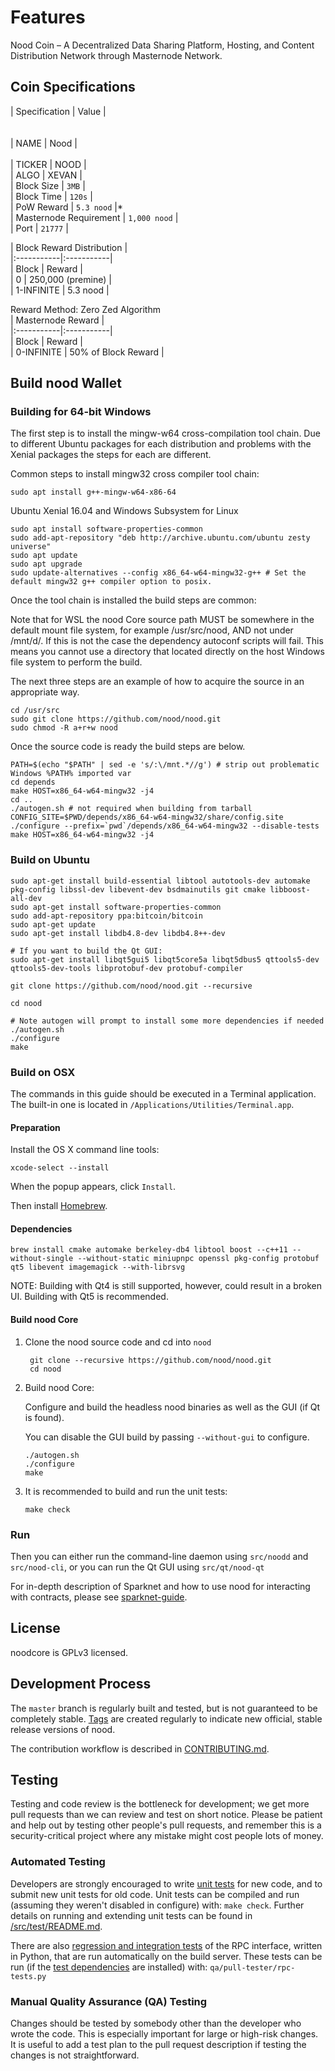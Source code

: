 

Features
=============

Nood Coin – A Decentralized Data Sharing Platform, Hosting, and Content Distribution Network through Masternode Network.

## Coin Specifications

| Specification | Value |</br></br></br>
| NAME | Nood |</br></br>
| TICKER | NOOD |</br>
| ALGO   | XEVAN |</br>
| Block Size | `3MB` |</br>
| Block Time | `120s` |</br>
| PoW Reward | `5.3 nood` |*</br>
| Masternode Requirement | `1,000 nood` |</br>
| Port | `21777` |</br>
  
  
| Block Reward Distribution | </br>
|:-----------|:-----------|</br>
| Block | Reward |</br>
| 0     | 250,000 (premine) |</br>
| 1-INFINITE | 5.3 nood |</br>

Reward Method: Zero Zed Algorithm
</br>
| Masternode Reward |</br>
|:-----------|:-----------|</br>
| Block | Reward |</br>
| 0-INFINITE     | 50% of Block Reward |</br>



Build nood Wallet
----------

### Building for 64-bit Windows

The first step is to install the mingw-w64 cross-compilation tool chain. Due to different Ubuntu packages for each distribution and problems with the Xenial packages the steps for each are different.

Common steps to install mingw32 cross compiler tool chain:

    sudo apt install g++-mingw-w64-x86-64
    
Ubuntu Xenial 16.04 and Windows Subsystem for Linux

    sudo apt install software-properties-common
    sudo add-apt-repository "deb http://archive.ubuntu.com/ubuntu zesty universe"
    sudo apt update
    sudo apt upgrade
    sudo update-alternatives --config x86_64-w64-mingw32-g++ # Set the default mingw32 g++ compiler option to posix.
    
Once the tool chain is installed the build steps are common:

Note that for WSL the nood Core source path MUST be somewhere in the default mount file system, for example /usr/src/nood, AND not under /mnt/d/. If this is not the case the dependency autoconf scripts will fail. This means you cannot use a directory that located directly on the host Windows file system to perform the build.

The next three steps are an example of how to acquire the source in an appropriate way.

    cd /usr/src
    sudo git clone https://github.com/nood/nood.git
    sudo chmod -R a+r+w nood
    
Once the source code is ready the build steps are below.

    PATH=$(echo "$PATH" | sed -e 's/:\/mnt.*//g') # strip out problematic Windows %PATH% imported var
    cd depends
    make HOST=x86_64-w64-mingw32 -j4
    cd ..
    ./autogen.sh # not required when building from tarball
    CONFIG_SITE=$PWD/depends/x86_64-w64-mingw32/share/config.site 
    ./configure --prefix=`pwd`/depends/x86_64-w64-mingw32 --disable-tests
    make HOST=x86_64-w64-mingw32 -j4

### Build on Ubuntu

    sudo apt-get install build-essential libtool autotools-dev automake pkg-config libssl-dev libevent-dev bsdmainutils git cmake libboost-all-dev
    sudo apt-get install software-properties-common
    sudo add-apt-repository ppa:bitcoin/bitcoin
    sudo apt-get update
    sudo apt-get install libdb4.8-dev libdb4.8++-dev

    # If you want to build the Qt GUI:
    sudo apt-get install libqt5gui5 libqt5core5a libqt5dbus5 qttools5-dev qttools5-dev-tools libprotobuf-dev protobuf-compiler

    git clone https://github.com/nood/nood.git --recursive
    
    cd nood

    # Note autogen will prompt to install some more dependencies if needed
    ./autogen.sh
    ./configure 
    make

### Build on OSX

The commands in this guide should be executed in a Terminal application.
The built-in one is located in `/Applications/Utilities/Terminal.app`.

#### Preparation

Install the OS X command line tools:

`xcode-select --install`

When the popup appears, click `Install`.

Then install [Homebrew](https://brew.sh).

#### Dependencies

    brew install cmake automake berkeley-db4 libtool boost --c++11 --without-single --without-static miniupnpc openssl pkg-config protobuf qt5 libevent imagemagick --with-librsvg

NOTE: Building with Qt4 is still supported, however, could result in a broken UI. Building with Qt5 is recommended.

#### Build nood Core

1. Clone the nood source code and cd into `nood`

        git clone --recursive https://github.com/nood/nood.git
        cd nood

2.  Build nood Core:

    Configure and build the headless nood binaries as well as the GUI (if Qt is found).

    You can disable the GUI build by passing `--without-gui` to configure.

        ./autogen.sh
        ./configure
        make

3.  It is recommended to build and run the unit tests:

        make check

### Run

Then you can either run the command-line daemon using `src/noodd` and `src/nood-cli`, or you can run the Qt GUI using `src/qt/nood-qt`

For in-depth description of Sparknet and how to use nood for interacting with contracts, please see [sparknet-guide](doc/sparknet-guide.md).

License
-------

noodcore is GPLv3 licensed.

Development Process
-------------------

The `master` branch is regularly built and tested, but is not guaranteed to be
completely stable. [Tags](https://github.com/nood/nood/tags) are created
regularly to indicate new official, stable release versions of nood.

The contribution workflow is described in [CONTRIBUTING.md](CONTRIBUTING.md).


Testing
-------

Testing and code review is the bottleneck for development; we get more pull
requests than we can review and test on short notice. Please be patient and help out by testing
other people's pull requests, and remember this is a security-critical project where any mistake might cost people
lots of money.

### Automated Testing

Developers are strongly encouraged to write [unit tests](src/test/README.md) for new code, and to
submit new unit tests for old code. Unit tests can be compiled and run
(assuming they weren't disabled in configure) with: `make check`. Further details on running
and extending unit tests can be found in [/src/test/README.md](/src/test/README.md).

There are also [regression and integration tests](/qa) of the RPC interface, written
in Python, that are run automatically on the build server.
These tests can be run (if the [test dependencies](/qa) are installed) with: `qa/pull-tester/rpc-tests.py`

### Manual Quality Assurance (QA) Testing

Changes should be tested by somebody other than the developer who wrote the
code. This is especially important for large or high-risk changes. It is useful
to add a test plan to the pull request description if testing the changes is
not straightforward.
